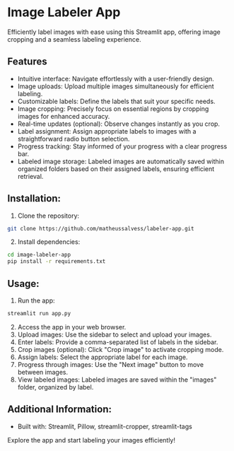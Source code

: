# Image Labeler App

Efficiently label images with ease using this Streamlit app, offering image cropping and a seamless labeling experience.


## Features

  - Intuitive interface: Navigate effortlessly with a user-friendly design.
  - Image uploads: Upload multiple images simultaneously for efficient labeling.
  - Customizable labels: Define the labels that suit your specific needs.
  - Image cropping: Precisely focus on essential regions by cropping images for enhanced accuracy.
  - Real-time updates (optional): Observe changes instantly as you crop.
  - Label assignment: Assign appropriate labels to images with a straightforward radio button selection.
  - Progress tracking: Stay informed of your progress with a clear progress bar.
  - Labeled image storage: Labeled images are automatically saved within organized folders based on their assigned labels, ensuring efficient retrieval.

## Installation:

1. Clone the repository:
```Bash
git clone https://github.com/matheussalvess/labeler-app.git
```

2. Install dependencies:

```Bash
cd image-labeler-app
pip install -r requirements.txt
```

## Usage:

1. Run the app:
```Bash
streamlit run app.py
```
2. Access the app in your web browser.
3. Upload images: Use the sidebar to select and upload your images.
4. Enter labels: Provide a comma-separated list of labels in the sidebar.
5. Crop images (optional): Click "Crop image" to activate cropping mode.
6. Assign labels: Select the appropriate label for each image.
7. Progress through images: Use the "Next image" button to move between images.
8. View labeled images: Labeled images are saved within the "images" folder, organized by label.

## Additional Information:

 - Built with: Streamlit, Pillow, streamlit-cropper, streamlit-tags
   
Explore the app and start labeling your images efficiently!
